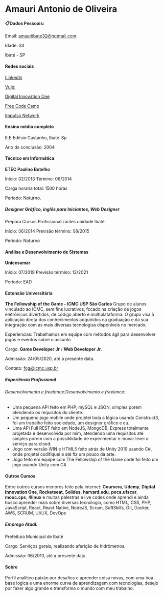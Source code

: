 # Amauri Antonio de Oliveira
#### :clipboard:Dados Pessoais:
Email: amauriibate32@hotmail.com

Idade: 33

Ibaté - SP
#### Redes sociais 
[LinkedIn](https://www.linkedin.com/in/amauri-oliveira-058066192/)

[Vulpi](https://app.vulpi.com.br/profile_public/7439763d4d5ee4a53b5609e7ceefa1ae3ac549c6)

[Digital Innovation One](https://web.digitalinnovation.one/users/amaurioliveira)

[Free Code Camp](https://www.freecodecamp.org/fcc44c036f7-c099-441d-8ad7-271eb735cd4a)

[Impulso Network](https://impulser.me/HzWMdm)

#### Ensino médio completo
E.E Edésio Castanho, Ibaté-Sp

Ano da conclusão: 2004

#### Técnico em Informática
**ETEC Paulino Botelho**

Início: 02/2013      Término: 06/2014

Carga horaria total: 1500 horas

Período: Noturno.

##### Designer Gráfico, inglês para Iniciantes, Web Designer
Prepara Cursos Profissionalizantes unidade Ibaté

Início: 06/2014      Previsão término: 08/2015

Período: Noturno

#### Análise e Desenvolvimento de Sistemas
**Unicesumar**

Início: 07/2019    Previsão término: 12/2021

Período: EAD

#### Extensão Universitária
**The Fellowship of the Game - ICMC USP São Carlos**
Grupo de alunos vinculado ao ICMC, sem fins lucrativos, focado na criação de jogos eletrônicos divertidos, de código aberto e multiplataforma. O grupo visa à aplicação direta dos conhecimentos adquiridos na graduação e da sua integração com as mais diversas tecnologias disponíveis no mercado.

Experiencias: Trabalhamos em equipe com métodos ágil para desenvolver jogos e eventos sobre o assunto

Cargo: **Game Developer Jr** / **Web Developer Jr.**

Admissão: 24/05/2020, até a presente data.

Contato: fog@icmc.usp.br

##### Experiência Profissional
###### Desenvolvimento e freelance:Desenvolvimento e freelance:
- Uma pequena API feito em PHP, mySQL e JSON, simples porem atendendo os requisitos do cliente.
- Um pequeno jogo mobile onde projetei toda a lógica usando Construct3, foi um trabalho feito sociedade, um designer gráfico e eu.
- Uma API Full REST feito em NodeJS, MongoDB, Express totalmente projetada e desenvolvida por mim, atendendo uma requisitos até simples porem com a possiblidade de experimentar e inovar levei o serviço para cloud.
- Jogo com versão WIN e HTML5 feito atrás de Unity 2019 usando C#, onde projetei codifiquei e até fiz um pouco da arte.
- Jogo feito em equipe com The Fellowship of the Game onde foi feito um jogo usando Unity com C#.

#### Outros Cursos
Entre outros cursos menores feito pela internet: **Coursera**, **Udemy**, **Digital Innovation One**, **Rocketseat**, **Solides**, **harvard.edu**, **poca.ufscar**, **mooc.cps**, **4linux** e muitas palestras e live codes onde aprendi e ainda busco aprender mais sobre diversas tecnologia, como HTML, CSS, PHP, JavaScript, React, React Native, NodeJS, Scrum, SoftSkills, Git, Docker, AWS, SCRUM, UI/UX, DevOps

##### Emprego Atual:
Prefeitura Municipal de Ibaté

Cargo: Serviços gerais, realizando aferição de hidrômetros.

Admissão: 06/2010, até a presente data.


#### Sobre
Perfil analítico paixão por desafios e aprender coisa novas, com uma boa base logica e uma enorme curva de aprendizagem com tecnologias, desejo por fazer algo grande e transforma o mundo com meu trabalho.


<!--
**AmauriOliveira/AmauriOliveira** is a ✨ _special_ ✨ repository because its `README.md` (this file) appears on your GitHub profile.

Here are some ideas to get you started:

- 🔭 I’m currently working on ...
- 🌱 I’m currently learning ...
- 👯 I’m looking to collaborate on ...
- 🤔 I’m looking for help with ...
- 💬 Ask me about ...
- 📫 How to reach me: ...
- 😄 Pronouns: ...
- ⚡ Fun fact: ...

-->
